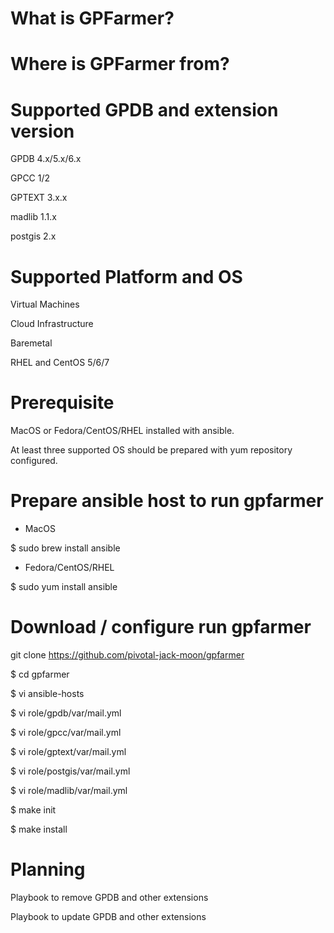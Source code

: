 # What is GPFarmer?

# Where is GPFarmer from?

# Supported GPDB and extension version
GPDB 4.x/5.x/6.x

GPCC 1/2

GPTEXT 3.x.x

madlib 1.1.x

postgis 2.x


# Supported Platform and OS
Virtual Machines

Cloud Infrastructure

Baremetal

RHEL and CentOS 5/6/7


# Prerequisite
MacOS or Fedora/CentOS/RHEL installed with ansible.

At least three supported OS should be prepared with yum repository configured.


# Prepare ansible host to run gpfarmer
* MacOS

$ sudo brew install ansible

* Fedora/CentOS/RHEL

$ sudo yum install ansible


# Download / configure run gpfarmer
git clone https://github.com/pivotal-jack-moon/gpfarmer

$ cd gpfarmer

$ vi ansible-hosts

$ vi role/gpdb/var/mail.yml

$ vi role/gpcc/var/mail.yml

$ vi role/gptext/var/mail.yml

$ vi role/postgis/var/mail.yml

$ vi role/madlib/var/mail.yml

$ make init

$ make install


# Planning
Playbook to remove GPDB and other extensions

Playbook to update GPDB and other extensions

